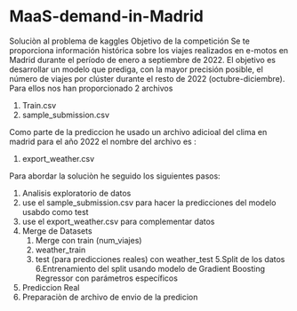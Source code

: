 
# MaaS-demand-in-Madrid
Soluciòn al problema de kaggles
Objetivo de la competición
Se te proporciona información histórica sobre los viajes realizados en e-motos en Madrid durante el período de enero a septiembre de 2022. El objetivo es desarrollar un modelo que prediga, con la mayor precisión posible, el número de viajes por clúster durante el resto de 2022 (octubre-diciembre).
Para ellos nos han proporcionado 2 archivos
1. Train.csv
2. sample_submission.csv

Como parte de la prediccion he usado un archivo adicioal del clima en madrid para el año 2022 el nombre del archivo es :

1. export_weather.csv

Para abordar la soluciòn he seguido los siguientes pasos:

1. Analisis exploratorio de datos
2. use el sample_submission.csv para hacer la predicciones del modelo usabdo como test
3. use el export_weather.csv para complementar datos
4. Merge de Datasets 
    1. Merge con train (num_viajes)
    2. weather_train
    3. test (para predicciones reales) con weather_test
5.Split de los datos
6.Entrenamiento del split usando modelo de Gradient Boosting Regressor con parámetros específicos
7. Prediccion Real
8. Preparaciòn de archivo de envio de la predicion
